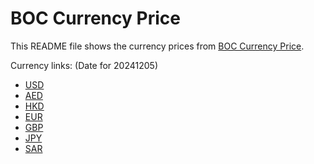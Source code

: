# BOC Currency Price

This README file shows the currency prices from [BOC Currency Price](https://www.boc.cn/sourcedb/whpj/).

Currency links: (Date for 20241205)

- [USD](https://bocurrencyprice.techina.science/BOC_CURRENCY_PRICE/USD/20241205.json)
- [AED](https://bocurrencyprice.techina.science/BOC_CURRENCY_PRICE/AED/20241205.json)
- [HKD](https://bocurrencyprice.techina.science/BOC_CURRENCY_PRICE/HKD/20241205.json)
- [EUR](https://bocurrencyprice.techina.science/BOC_CURRENCY_PRICE/EUR/20241205.json)
- [GBP](https://bocurrencyprice.techina.science/BOC_CURRENCY_PRICE/GBP/20241205.json)
- [JPY](https://bocurrencyprice.techina.science/BOC_CURRENCY_PRICE/JPY/20241205.json)
- [SAR](https://bocurrencyprice.techina.science/BOC_CURRENCY_PRICE/SAR/20241205.json)
